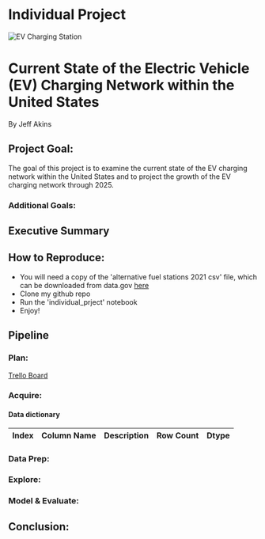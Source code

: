 # Individual Project
![EV Charging Station](https://i.insider.com/6042a8ac44d8e300117b9655?width=1200&format=jpeg)

# Current State of the Electric Vehicle (EV) Charging Network within the United States
By Jeff Akins

## Project Goal: 
The goal of this project is to examine the current state of the EV charging network within the United States and to project the growth of the EV charging network through 2025. 
### Additional Goals:

## Executive Summary

## How to Reproduce:
- You will need a copy of the 'alternative fuel stations 2021 csv' file, which can be downloaded from data.gov [here](https://catalog.data.gov/dataset/alternative-fueling-station-locations-422f2/resource/341957d8-daf6-4a38-ab1d-8ec1bc21cfb9)
- Clone my github repo
- Run the 'individual_prject' notebook
- Enjoy!


## Pipeline 

### Plan:
[Trello Board](https://trello.com/b/nCuPtuTu/individual-project-plan)

### Acquire:

#### Data dictionary
|Index | Column Name | Description | Row Count | Dtype|
|---|---|---|---|---|

### Data Prep:

### Explore:

### Model & Evaluate:

## Conclusion: